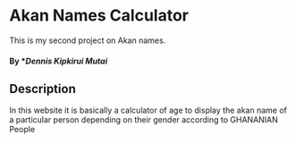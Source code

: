 # Akan Names Calculator
This is my second project on Akan names.
#### By **Dennis Kipkirui Mutai*
## Description
In this website it is basically a calculator of age to display the akan name of a particular person depending on their gender according to GHANANIAN People